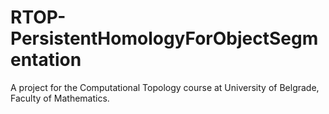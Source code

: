 # RTOP-PersistentHomologyForObjectSegmentation
A project for the Computational Topology course at University of Belgrade, Faculty of Mathematics.
